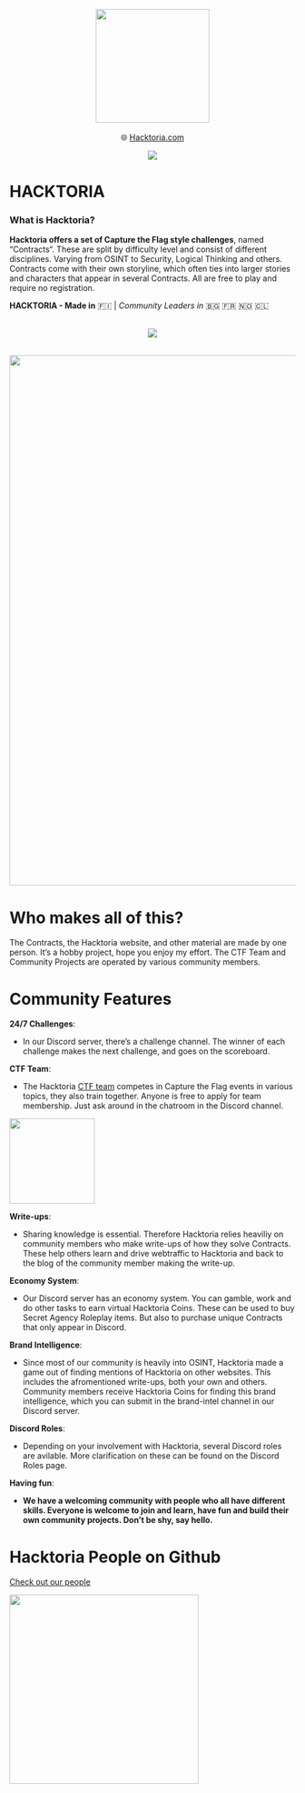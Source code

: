 
<p align="center">
  <img width="200" src="https://user-images.githubusercontent.com/104733166/203328754-a623e41e-c18e-4a76-aafa-480cec915f1c.jpg">
  <br>
  <br>
  🌐 <a href=https://hacktoria.com/>Hacktoria.com</a>
  </p>
  
  <p align="center" 
  
  [![](https://dcbadge.vercel.app/api/server/mySRHk7Jgv)](https://discord.gg/mySRHk7Jgv)
  
  </p>



# **HACKTORIA**
### What is Hacktoria?

**Hacktoria offers a set of Capture the Flag style challenges**, named “Contracts“. These are split by difficulty level and consist of different disciplines. Varying from OSINT to Security, Logical Thinking and others. Contracts come with their own storyline, which often ties into larger stories and characters that appear in several Contracts. All are free to play and require no registration.

**HACKTORIA - Made in** 🇫🇮 | *Community Leaders in* 🇧🇬 🇫🇷 🇳🇴 🇨🇱

<br>

<div align="center">

<img src="https://img.shields.io/twitter/follow/hacktoria?color=yellow&logo=Twitter&logoColor=yellow&style=for-the-badge">

</div>

<br>

<p align="center">
<img width="933" src="https://user-images.githubusercontent.com/104733166/203331886-52262e54-0309-46e1-8b59-9a8e4cd3a8be.jpeg">
</p>

# Who makes all of this?

The Contracts, the Hacktoria website, and other material are made by one person. It’s a hobby project, hope you enjoy my effort. The CTF Team and Community Projects are operated by various community members.

# Community Features


**24/7 Challenges**:
<br>
- In our Discord server, there’s a challenge channel. The winner of each challenge makes the next challenge, and goes on the scoreboard.

**CTF Team**:
<br>
- The Hacktoria [CTF team](https://hacktoria.com/ctf-team/) competes in Capture the Flag events in various topics, they also train together. Anyone is free to apply for team membership. Just ask around in the chatroom in the Discord channel.

<img width="150" src="https://user-images.githubusercontent.com/104733166/203342748-141f567e-36e9-4822-82c4-2a983899ffea.png">

**Write-ups**:
- Sharing knowledge is essential. Therefore Hacktoria relies heaviliy on community members who make write-ups of how they solve Contracts. These help others learn and drive webtraffic to Hacktoria and back to the blog of the community member making the write-up.

**Economy System**:
- Our Discord server has an economy system. You can gamble, work and do other tasks to earn virtual Hacktoria Coins. These can be used to buy Secret Agency Roleplay items. But also to purchase unique Contracts that only appear in Discord.

**Brand Intelligence**:
- Since most of our community is heavily into OSINT, Hacktoria made a game out of finding mentions of Hacktoria on other websites. This includes the afromentioned write-ups, both your own and others. Community members receive Hacktoria Coins for finding this brand intelligence, which you can submit in the brand-intel channel in our Discord server.

**Discord Roles**:
- Depending on your involvement with Hacktoria, several Discord roles are avilable. More clarification on these can be found on the Discord Roles page.

**Having fun**:
- **We have a welcoming community with people who all have different skills. Everyone is welcome to join and learn, have fun and build their own community projects. Don’t be shy, say hello.**

# Hacktoria People on Github

[Check out our people](https://github.com/orgs/hacktoria/people)

<img width="333"  src="https://user-images.githubusercontent.com/104733166/203344320-23401808-a0e7-4522-a9bd-d0a4ded9bb3e.png">



